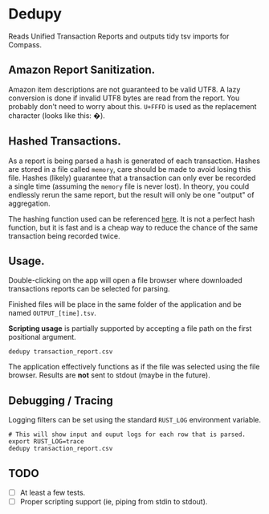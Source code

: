# Dedupy

Reads Unified Transaction Reports and outputs tidy tsv imports for Compass.

## Amazon Report Sanitization.

Amazon item descriptions are not guaranteed to be valid UTF8.
A lazy conversion is done if invalid UTF8 bytes are read from the report.
You probably don't need to worry about this. `U+FFFD` is used
as the replacement character (looks like this: �).

## Hashed Transactions.

As a report is being parsed a hash is generated of each transaction. Hashes
are stored in a file called `memory`, care should be made to avoid losing this
file. Hashes (likely) guarantee that a transaction can only ever be recorded a single
time (assuming the `memory` file is never lost). In theory, you could endlessly
rerun the same report, but the result will only be one "output" of aggregation.

The hashing function used can be referenced [here](https://docs.rs/seahash/latest/seahash/reference/index.html).
It is not a perfect hash function, but it is fast and is a cheap way to reduce
the chance of the same transaction being recorded twice.

## Usage.

Double-clicking on the app will open a file browser where downloaded transactions
reports can be selected for parsing.

Finished files will be place in the same folder of the application and
be named `OUTPUT_[time].tsv`.

**Scripting usage** is partially supported by accepting a file path on the first
positional argument.

```shell
dedupy transaction_report.csv
```

The application effectively functions as if the file was selected using the
file browser. Results are **not** sent to stdout (maybe in the future).

## Debugging / Tracing

Logging filters can be set using the standard `RUST_LOG` environment variable.

```shell
# This will show input and ouput logs for each row that is parsed.
export RUST_LOG=trace
dedupy transaction_report.csv
```

## TODO

- [ ] At least a few tests.
- [ ] Proper scripting support (ie, piping from stdin to stdout).
